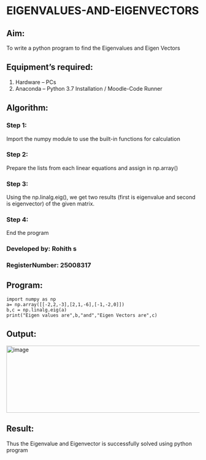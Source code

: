 # EIGENVALUES-AND-EIGENVECTORS
## Aim:
To write a python program to find the Eigenvalues and Eigen Vectors
## Equipment’s required:
1. 	Hardware – PCs
2. 	Anaconda – Python 3.7 Installation / Moodle-Code Runner
## Algorithm:
### Step 1: 
Import the numpy module to use the built-in functions for calculation
### Step 2: 
Prepare the lists from each linear equations and assign in np.array()
### Step 3: 
Using the np.linalg.eig(),  we get two results (first is eigenvalue and second is eigenvector) of the given matrix.
### Step 4: 
End the program
### Developed by: Rohith s
### RegisterNumber: 25008317
## Program:
```
import numpy as np
a= np.array([[-2,2,-3],[2,1,-6],[-1,-2,0]])
b,c = np.linalg.eig(a)
print("Eigen values are",b,"and","Eigen Vectors are",c)

```
## Output:
<img width="1302" height="175" alt="image" src="https://github.com/user-attachments/assets/c27bd6ab-bcb6-4d95-984f-249e88a20be6" />

## Result:
Thus the Eigenvalue and Eigenvector is successfully solved using python program
